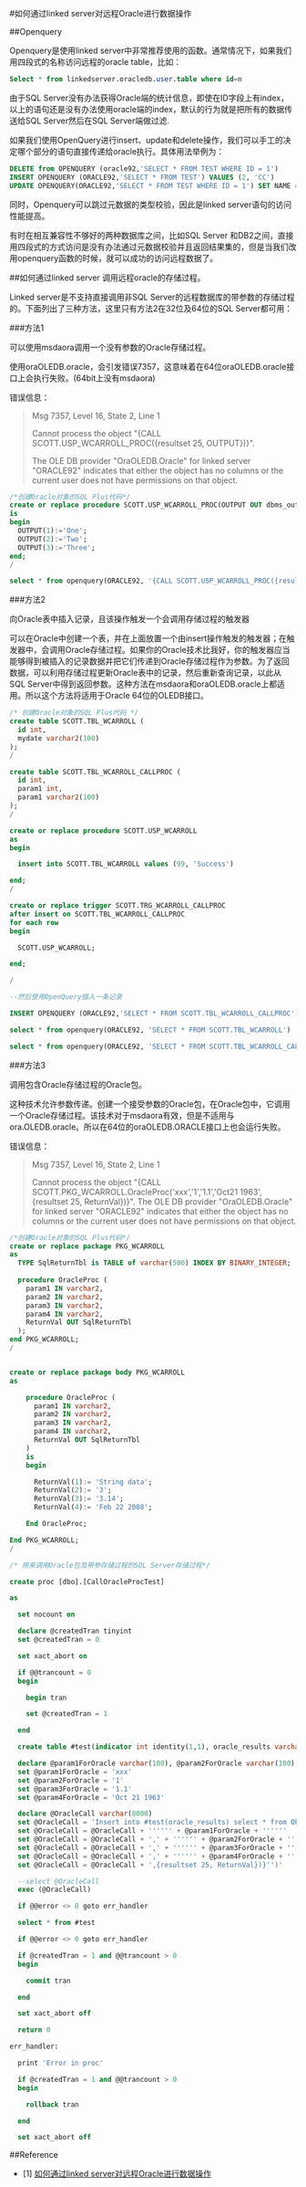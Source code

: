 #如何通过linked server对远程Oracle进行数据操作

##Openquery

Openquery是使用linked server中非常推荐使用的函数。通常情况下，如果我们用四段式的名称访问远程的oracle table，比如：

```sql
Select * from linkedserver.oracledb.user.table where id=n
```

由于SQL Server没有办法获得Oracle端的统计信息，即使在ID字段上有index，以上的语句还是没有办法使用oracle端的index，默认的行为就是把所有的数据传送给SQL Server然后在SQL Server端做过滤. 

如果我们使用OpenQuery进行insert、update和delete操作，我们可以手工的决定哪个部分的语句直接传递给oracle执行。具体用法举例为：

```sql
DELETE from OPENQUERY (oracle92,'SELECT * FROM TEST WHERE ID = 1') 
INSERT OPENQUERY (ORACLE92,'SELECT * FROM TEST') VALUES (2, 'CC') 
UPDATE OPENQUERY(ORACLE92,'SELECT * FROM TEST WHERE ID = 1') SET NAME ='CCC'
```

同时，Openquery可以跳过元数据的类型校验，因此是linked server语句的访问性能提高。

有时在相互兼容性不够好的两种数据库之间，比如SQL Server 和DB2之间，直接用四段式的方式访问是没有办法通过元数据校验并且返回结果集的，但是当我们改用openquery函数的时候，就可以成功的访问远程数据了。

##如何通过linked server 调用远程oracle的存储过程。

Linked server是不支持直接调用非SQL Server的远程数据库的带参数的存储过程的。下面列出了三种方法，这里只有方法2在32位及64位的SQL Server都可用：


###方法1

可以使用msdaora调用一个没有参数的Oracle存储过程。

使用oraOLEDB.oracle，会引发错误7357，这意味着在64位oraOLEDB.oracle接口上会执行失败。(64bit上没有msdaora)

错误信息：

> Msg 7357, Level 16, State 2, Line 1
> 
> Cannot process the object "{CALL SCOTT.USP_WCARROLL_PROC({resultset 25, OUTPUT})}".
> 
> The OLE DB provider "OraOLEDB.Oracle" for linked server "ORACLE92" indicates that either the object has no columns or the current user does not have permissions on that object.

```sql
/*创建Oracle对象的SQL Plus代码*/
create or replace procedure SCOTT.USP_WCARROLL_PROC(OUTPUT OUT dbms_output.chararr)
is
begin
  OUTPUT(1):='One';
  OUTPUT(2):='Two';
  OUTPUT(3):='Three';
end;
/
```
 
```sql
select * from openquery(ORACLE92, '{CALL SCOTT.USP_WCARROLL_PROC({resultset 25, OUTPUT})}');
```

###方法2

向Oracle表中插入记录，且该操作触发一个会调用存储过程的触发器

可以在Oracle中创建一个表，并在上面放置一个由insert操作触发的触发器；在触发器中，会调用Oracle存储过程。如果你的Oracle技术比我好，你的触发器应当能够得到被插入的记录数据并把它们传递到Oracle存储过程作为参数。为了返回数据，可以利用存储过程更新Oracle表中的记录，然后重新查询记录，以此从SQL Server中得到返回参数。这种方法在msdaora和oraOLEDB.oracle上都适用。所以这个方法将适用于Oracle 64位的OLEDB接口。

```sql
/* 创建Oracle对象的SQL Plus代码 */
create table SCOTT.TBL_WCARROLL (
  id int,
  mydate varchar2(100)
);
/

create table SCOTT.TBL_WCARROLL_CALLPROC (
  id int,
  param1 int,
  param1 varchar2(100)
);
/
```
 
```sql
create or replace procedure SCOTT.USP_WCARROLL
as
begin

  insert into SCOTT.TBL_WCARROLL values (99, 'Success')

end;
/
```

```sql
create or replace trigger SCOTT.TRG_WCARROLL_CALLPROC
after insert on SCOTT.TBL_WCARROLL_CALLPROC
for each row
begin

  SCOTT.USP_WCARROLL;

end;

/
```

```sql
--然后使用OpenQuery插入一条记录

INSERT OPENQUERY (ORACLE92,'SELECT * FROM SCOTT.TBL_WCARROLL_CALLPROC') VALUES (1, 1, 'TRUE')

select * from openquery(ORACLE92, 'SELECT * FROM SCOTT.TBL_WCARROLL')

select * from openquery(ORACLE92, 'SELECT * FROM SCOTT.TBL_WCARROLL_CALLPROC')
```

###方法3

调用包含Oracle存储过程的Oracle包。

这种技术允许参数传递。创建一个接受参数的Oracle包，在Oracle包中，它调用一个Oracle存储过程。该技术对于msdaora有效，但是不适用与ora.OLEDB.oracle。所以在64位的oraOLEDB.ORACLE接口上也会运行失败。

错误信息：

> Msg 7357, Level 16, State 2, Line 1
> 
> Cannot process the object "{CALL SCOTT.PKG_WCARROLL.OracleProc('xxx','1','1.1','Oct21 1963',{resultset 25, ReturnVal})}". The OLE DB provider "OraOLEDB.Oracle" for linked server "ORACLE92" indicates that either the object has no columns or the current user does not have permissions on that object.

```sql
/*创建Oracle对象的SQL Plus代码*/
create or replace package PKG_WCARROLL
as
  TYPE SqlReturnTbl is TABLE of varchar(500) INDEX BY BINARY_INTEGER;
  
  procedure OracleProc (
    param1 IN varchar2,
    param2 IN varchar2,
    param3 IN varchar2,
    param4 IN varchar2,
    ReturnVal OUT SqlReturnTbl
  );
end PKG_WCARROLL;
/


create or replace package body PKG_WCARROLL
as

	procedure OracleProc (
	  param1 IN varchar2,
	  param2 IN varchar2,
	  param3 IN varchar2,
	  param4 IN varchar2,
	  ReturnVal OUT SqlReturnTbl
	)
	is
	begin

	  ReturnVal(1):= 'String data';
	  ReturnVal(2):= '3';
	  ReturnVal(3):= '3.14';
	  ReturnVal(4):= 'Feb 22 2008';

	End OracleProc;

End PKG_WCARROLL;
/
```
 
```sql
/* 用来调用Oracle包及带参存储过程的SQL Server存储过程*/

create proc [dbo].[CallOracleProcTest]

as

  set nocount on

  declare @createdTran tinyint
  set @createdTran = 0

  set xact_abort on

  if @@trancount = 0
  begin

    begin tran

    set @createdTran = 1

  end

  create table #test(indicator int identity(1,1), oracle_results varchar(500))

  declare @param1ForOracle varchar(100), @param2ForOracle varchar(100), @param3ForOracle varchar(100), @param4ForOracle varchar(100)
  set @param1ForOracle = 'xxx'
  set @param2ForOracle = '1'
  set @param3ForOracle = '1.1'
  set @param4ForOracle = 'Oct 21 1963'

  declare @OracleCall varchar(8000)
  set @OracleCall = 'Insert into #test(oracle_results) select * from OPENQUERY(ORACLE92, ''{CALL SCOTT.PKG_WCARROLL.OracleProc('
  set @OracleCall = @OracleCall + '''''' + @param1ForOracle + ''''''
  set @OracleCall = @OracleCall + ',' + '''''' + @param2ForOracle + ''''''
  set @OracleCall = @OracleCall + ',' + '''''' + @param3ForOracle + ''''''
  set @OracleCall = @OracleCall + ',' + '''''' + @param4ForOracle + ''''''
  set @OracleCall = @OracleCall + ',{resultset 25, ReturnVal})}'')'

  --select @OracleCall
  exec (@OracleCall)

  if @@error <> 0 goto err_handler

  select * from #test

  if @@error <> 0 goto err_handler

  if @createdTran = 1 and @@trancount > 0
  begin

    commit tran

  end

  set xact_abort off

  return 0

err_handler:

  print 'Error in proc'

  if @createdTran = 1 and @@trancount > 0
  begin

    rollback tran

  end

  set xact_abort off
```

##Reference

* [1] [如何通过linked server对远程Oracle进行数据操作](http://blogs.msdn.com/b/apgcdsd/archive/2011/06/10/how-to-linked-server-oracle.aspx)
